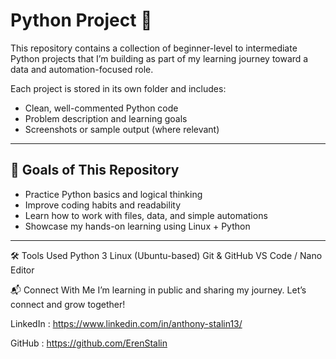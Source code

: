 # Python Project 🚀

This repository contains a collection of beginner-level to intermediate Python projects that I’m building as part of my learning journey toward a data and automation-focused role.

Each project is stored in its own folder and includes:
- Clean, well-commented Python code
- Problem description and learning goals
- Screenshots or sample output (where relevant)

---

## 🧠 Goals of This Repository

- Practice Python basics and logical thinking
- Improve coding habits and readability
- Learn how to work with files, data, and simple automations
- Showcase my hands-on learning using Linux + Python

---

🛠️ Tools Used
Python 3
Linux (Ubuntu-based)
Git & GitHub
VS Code / Nano Editor

📬 Connect With Me
I’m learning in public and sharing my journey.
Let’s connect and grow together!

LinkedIn : https://www.linkedin.com/in/anthony-stalin13/

GitHub : https://github.com/ErenStalin

